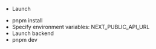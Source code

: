 * Launch

- pnpm install
- Specify environment variables: NEXT_PUBLIC_API_URL
- Launch backend
- pnpm dev
